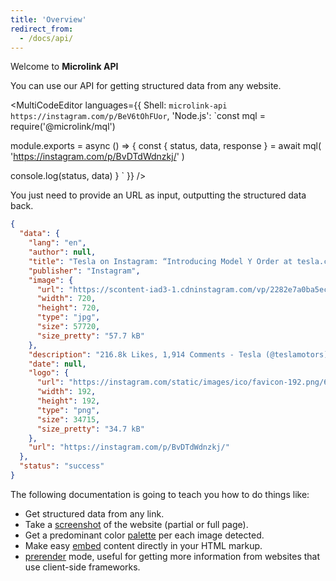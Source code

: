 ```yaml
---
title: 'Overview'
redirect_from:
  - /docs/api/
--- 
```


Welcome to **Microlink API**

You can use our API for getting structured data from any website.

<MultiCodeEditor languages={{
  Shell: `microlink-api https://instagram.com/p/BeV6tOhFUor`,
  'Node.js': `const mql = require('@microlink/mql')
 
module.exports = async () => {
 const { status, data, response } = await mql(
   'https://instagram.com/p/BvDTdWdnzkj/'
  )
 
 console.log(status, data)
}
  `
  }} 
/>

You just need to provide an URL as input, outputting the structured data back.

```json
{
  "data": {
    "lang": "en",
    "author": null,
    "title": "Tesla on Instagram: “Introducing Model Y Order at tesla.com/y”",
    "publisher": "Instagram",
    "image": {
      "url": "https://scontent-iad3-1.cdninstagram.com/vp/2282e7a0ba5ecd54364f5289104e5105/5CB67DF2/t51.2885-15/e15/52643291_128871201513344_8032404419029138690_n.jpg?_nc_ht=scontent-iad3-1.cdninstagram.com",
      "width": 720,
      "height": 720,
      "type": "jpg",
      "size": 57720,
      "size_pretty": "57.7 kB"
    },
    "description": "216.8k Likes, 1,914 Comments - Tesla (@teslamotors) on Instagram: “Introducing Model Y Order at tesla.com/y”",
    "date": null,
    "logo": {
      "url": "https://instagram.com/static/images/ico/favicon-192.png/68d99ba29cc8.png",
      "width": 192,
      "height": 192,
      "type": "png",
      "size": 34715,
      "size_pretty": "34.7 kB"
    },
    "url": "https://instagram.com/p/BvDTdWdnzkj/"
  },
  "status": "success"
}
```

The following documentation is going to teach you how to do things like:

- Get structured data from any link.
- Take a [screenshot](/docs/api/parameters/screenshot) of the website (partial or full page).
- Get a predominant color [palette](/docs/api/parameters/palette) per each image detected.
- Make easy [embed](/docs/api/parameters/embed) content directly in your HTML markup.
- [prerender](/docs/api/parameters/prerender) mode, useful for getting more information from websites that use client-side frameworks.
